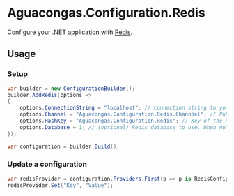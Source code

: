 ﻿# Aguacongas.Configuration.Redis

Configure your .NET application with [Redis](https://redis.io/).

## Usage

### Setup

```cs
var builder = new ConfigurationBuilder();
builder.AddRedis(options => 
{
	options.ConnectionString = "localhost"; // connection string to your Redis server.
	options.Channel = "Aguacongas.Configuration.Redis.Channdel"; // Publication channel to notify configuration change.
	options.HashKey = "Aguacongas.Configuration.Redis"; // Key of the Redis hash to store configuration.
	options.Database = 1; // (optional) Redis database to use. When null, the default database is used.
});

var configuration = builder.Build();
```

### Update a configuration

```cs
var redisProvider = configuration.Providers.First(p => p is RedisConfigurationProvider);
redisProvider.Set("Key", "Value");
```
